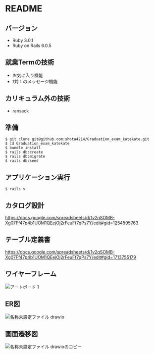 # README
## バージョン
* Ruby 3.0.1
* Ruby on Rails 6.0.5

## 就業Termの技術
* お気に入り機能
* 1対１のメッセージ機能

## カリキュラム外の技術
* ransack

## 準備
```
$ git clone git@github.com:shota4214/Graduation_exam_katekate.git
$ cd Graduation_exam_katekate
$ bundle install
$ rails db:create
$ rails db:migrate
$ rails db:seed
```

## アプリケーション実行
```
$ rails s
```
## カタログ設計
https://docs.google.com/spreadsheets/d/1v2qSOMB-Xg07Ff47p4b1UOM1QEejOj2rFeuFf7qPs7Y/edit#gid=1254595763

## テーブル定義書
https://docs.google.com/spreadsheets/d/1v2qSOMB-Xg07Ff47p4b1UOM1QEejOj2rFeuFf7qPs7Y/edit#gid=1713755179

## ワイヤーフレーム
![アートボード 1](https://user-images.githubusercontent.com/105028960/184568645-21ccf39f-822b-4e73-93b5-afba797eeb7d.png)
## ER図
![名称未設定ファイル drawio](https://user-images.githubusercontent.com/105028960/184567286-907b7795-7db6-4bc1-bf43-c84c5f564bda.png)

## 画面遷移図
![名称未設定ファイル drawioのコピー](https://user-images.githubusercontent.com/105028960/184567325-5fab3d0f-7d91-4646-abb3-2eb764be4819.png)

